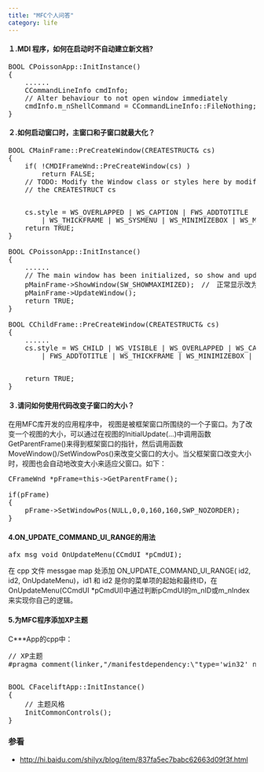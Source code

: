 ```yaml
---
title: "MFC个人问答"
category: life
---
```


<h4>１.MDI 程序，如何在启动时不自动建立新文档?</h4>

<pre class="code">BOOL CPoissonApp::InitInstance()
{
    ......
    CCommandLineInfo cmdInfo;
    // Alter behaviour to not open window immediately
    cmdInfo.m_nShellCommand = CCommandLineInfo::FileNothing;
}</pre>

<h4>２.如何启动窗口时，主窗口和子窗口就最大化？</h4>

<pre class="code">BOOL CMainFrame::PreCreateWindow(CREATESTRUCT&amp; cs)
{
    if( !CMDIFrameWnd::PreCreateWindow(cs) )
        return FALSE;
    // TODO: Modify the Window class or styles here by modifying
    // the CREATESTRUCT cs</p>
    cs.style = WS_OVERLAPPED | WS_CAPTION | FWS_ADDTOTITLE
        | WS_THICKFRAME | WS_SYSMENU | WS_MINIMIZEBOX | WS_MAXIMIZEBOX | <span class="red">WS_MAXIMIZE</span>;
    return TRUE;
}

BOOL CPoissonApp::InitInstance()
{
    ......
    // The main window has been initialized, so show and update it.
    pMainFrame-&gt;ShowWindow(<span class="red">SW_SHOWMAXIMIZED</span>);　//　正常显示改为SW_SHOWNORMAL
    pMainFrame-&gt;UpdateWindow();
    return TRUE;
}

BOOL CChildFrame::PreCreateWindow(CREATESTRUCT&amp; cs)
{
    ......
    cs.style = WS_CHILD | WS_VISIBLE | WS_OVERLAPPED | WS_CAPTION | WS_SYSMENU
        | FWS_ADDTOTITLE | WS_THICKFRAME | WS_MINIMIZEBOX | WS_MAXIMIZEBOX | <span class="red">WS_MAXIMIZE</span>;</p>
    return TRUE;
}</pre>

<h4>３.请问如何使用代码改变子窗口的大小？</h4>

<p>在用MFC库开发的应用程序中， 视图是被框架窗口所围绕的一个子窗口。为了改变一个视图的大小，可以通过在视图的InitialUpdate(...)中调用函数GetParentFrame()来得到框架窗口的指针，然后调用函数MoveWindow()/SetWindowPos()来改变父窗口的大小。当父框架窗口改变大小时，视图也会自动地改变大小来适应父窗口。如下：</p>

<pre class="code">CFrameWnd *pFrame=this-&gt;GetParentFrame(); 

if(pFrame)
{ 
    pFrame-&gt;SetWindowPos(NULL,0,0,160,160,SWP_NOZORDER); 
}</pre>

<h4>4.ON_UPDATE_COMMAND_UI_RANGE的用法</h4>

<pre class="code">afx_msg void OnUpdateMenu(CCmdUI *pCmdUI);</pre>

<p>在 cpp 文件 messgae map 处添加 ON_UPDATE_COMMAND_UI_RANGE( id2, id2, OnUpdateMenu)，id1 和 id2 是你的菜单项的起始和最终ID，在OnUpdateMenu(CCmdUI *pCmdUI)中通过判断pCmdUI的m_nID或m_nIndex来实现你自己的逻辑。</p>

<h4>5.为MFC程序添加XP主题</h4>

<p>C***App的cpp中：</p>
<pre class="code">// XP主题
#pragma comment(linker,&quot;/manifestdependency:\&quot;type='win32' name='Microsoft.Windows.Common-Controls' version='6.0.0.0' processorArchitecture='x86' publicKeyToken='6595b64144ccf1df' language='*'\&quot;&quot;)</p>
BOOL CFaceliftApp::InitInstance()
{
    // 主题风格
    InitCommonControls();
}</pre>

<h3>参看</h3>
<ul>
    <li><a href="http://hi.baidu.com/shilyx/blog/item/837fa5ec7babc62663d09f3f.html">http://hi.baidu.com/shilyx/blog/item/837fa5ec7babc62663d09f3f.html</a></li>
</ul>